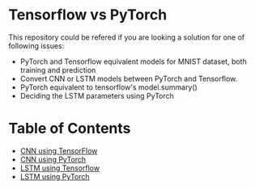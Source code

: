 # Tensorflow vs PyTorch

This repository could be refered if you are looking a solution for one of following issues:
* PyTorch and Tensorflow equivalent models for MNIST dataset, both training and prediction
* Convert CNN or LSTM models between PyTorch and Tensorflow. 
* PyTorch equivalent to tensorflow's model.summary()
* Deciding the LSTM parameters using PyTorch


# Table of Contents

* [CNN using TensorFlow](https://github.com/JenniferRanjani/tensorflow-vs-pytorch/blob/08fd076843579933cc69d11447831f7d5183efa4/tfCnnMnist.ipynb) 
* [CNN using PyTorch](https://github.com/JenniferRanjani/tensorflow-vs-pytorch/blob/08fd076843579933cc69d11447831f7d5183efa4/torchCnnMnist.ipynb)
* [LSTM using Tensorflow](https://github.com/JenniferRanjani/tensorflow-vs-pytorch/blob/2fc7e1457572e85d5f995df15c4742c23f4f300f/tfLstmMnist.ipynb)
* [LSTM using PyTorch](https://github.com/JenniferRanjani/tensorflow-vs-pytorch/blob/2fc7e1457572e85d5f995df15c4742c23f4f300f/torchLstmMnist.ipynb)

